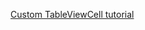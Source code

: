 [Custom TableViewCell tutorial](programmingwithswift.com/create-a-custom-uitableviewcell-with-swift/)
